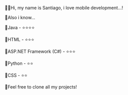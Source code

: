 👋🏻Hi, my name is Santiago, i love mobile development...!

🚀Also i know...

📌Java - ⭐⭐⭐⭐

📌HTML - ⭐⭐⭐

📌ASP.NET Framework (C#) - ⭐⭐⭐

📌Python - ⭐⭐

📌CSS - ⭐⭐

🗽Feel free to clone all my projects!
